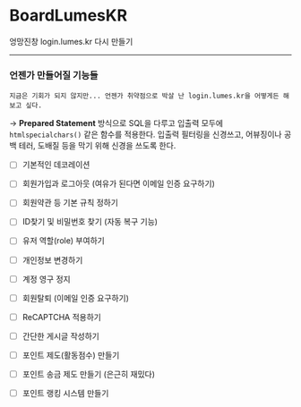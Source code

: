 # BoardLumesKR
엉망진창 login.lumes.kr 다시 만들기
 
* * *
### 언젠가 만들어질 기능들
`지금은 기회가 되지 않지만... 언젠가 취약점으로 박살 난 login.lumes.kr을 어떻게든 해 보고 싶다.`   

-> **Prepared Statement** 방식으로 SQL을 다루고 입출력 모두에 `htmlspecialchars()` 같은 함수를 적용한다. 입출력 필터링을 신경쓰고, 어뷰징이나 공백 테러, 도배질 등을 막기 위해 신경을 쓰도록 한다.

- [ ] 기본적인 데코레이션
- [ ] 회원가입과 로그아웃 (여유가 된다면 이메일 인증 요구하기)
- [ ] 회원약관 등 기본 규칙 정하기
- [ ] ID찾기 및 비밀번호 찾기 (자동 복구 기능)
- [ ] 유저 역할(role) 부여하기
- [ ] 개인정보 변경하기
- [ ] 계정 영구 정지
- [ ] 회원탈퇴 (이메일 인증 요구하기)
- [ ] ReCAPTCHA 적용하기

- [ ] 간단한 게시글 작성하기
- [ ] 포인트 제도(활동점수) 만들기
- [ ] 포인트 송금 제도 만들기 (은근히 재밌다)
- [ ] 포인트 랭킹 시스템 만들기 
